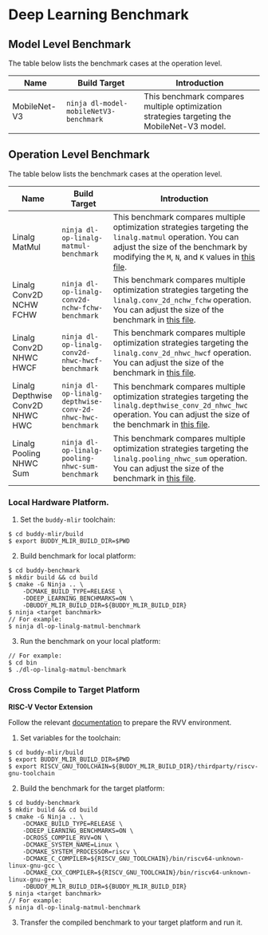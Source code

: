 # Deep Learning Benchmark

## Model Level Benchmark
The table below lists the benchmark cases at the operation level.

| Name  | Build Target | Introduction |
| -------------- | ------------- | ------------- |
| MobileNet-V3 | `ninja dl-model-mobileNetV3-benchmark` | This benchmark compares multiple optimization strategies targeting the MobileNet-V3 model. |

## Operation Level Benchmark

The table below lists the benchmark cases at the operation level.

| Name  | Build Target | Introduction |
| -------------- | ------------- | ------------- |
| Linalg MatMul  | `ninja dl-op-linalg-matmul-benchmark`  | This benchmark compares multiple optimization strategies targeting the `linalg.matmul` operation. You can adjust the size of the benchmark by modifying the `M`, `N`, and `K` values in [this file](./Ops/MatMulOp/GoogleBenchmarkMain.cpp). |
| Linalg Conv2D NCHW FCHW | `ninja dl-op-linalg-conv2d-nchw-fchw-benchmark`  | This benchmark compares multiple optimization strategies targeting the `linalg.conv_2d_nchw_fchw` operation. You can adjust the size of the benchmark in [this file](./Ops/Conv2DNchwFchwOp/GoogleBenchmarkMain.cpp). |
| Linalg Conv2D NHWC HWCF | `ninja dl-op-linalg-conv2d-nhwc-hwcf-benchmark`  | This benchmark compares multiple optimization strategies targeting the `linalg.conv_2d_nhwc_hwcf` operation. You can adjust the size of the benchmark in [this file](./Ops/Conv2DNhwcHwcfOp/GoogleBenchmarkMain.cpp). |
| Linalg Depthwise Conv2D NHWC HWC | `ninja dl-op-linalg-depthwise-conv-2d-nhwc-hwc-benchmark`  | This benchmark compares multiple optimization strategies targeting the `linalg.depthwise_conv_2d_nhwc_hwc` operation. You can adjust the size of the benchmark in [this file](./Ops/DepthwiseConv2DNhwcHwcOp/GoogleBenchmarkMain.cpp). |
| Linalg Pooling NHWC Sum | `ninja dl-op-linalg-pooling-nhwc-sum-benchmark`  | This benchmark compares multiple optimization strategies targeting the `linalg.pooling_nhwc_sum` operation. You can adjust the size of the benchmark in [this file](./Ops/PoolingNhwcSumOp/GoogleBenchmarkMain.cpp). |

### Local Hardware Platform.

1. Set the `buddy-mlir` toolchain:

```
$ cd buddy-mlir/build
$ export BUDDY_MLIR_BUILD_DIR=$PWD
```

2. Build benchmark for local platform:

```
$ cd buddy-benchmark
$ mkdir build && cd build
$ cmake -G Ninja .. \
    -DCMAKE_BUILD_TYPE=RELEASE \
    -DDEEP_LEARNING_BENCHMARKS=ON \
    -DBUDDY_MLIR_BUILD_DIR=${BUDDY_MLIR_BUILD_DIR}
$ ninja <target banchmark>
// For example: 
$ ninja dl-op-linalg-matmul-benchmark
```

3. Run the benchmark on your local platform:

```
// For example:
$ cd bin
$ ./dl-op-linalg-matmul-benchmark
```

### Cross Compile to Target Platform

**RISC-V Vector Extension**

Follow the relevant [documentation](https://github.com/buddy-compiler/buddy-mlir/blob/main/docs/RVVEnviroment.md) to prepare the RVV environment.

1. Set variables for the toolchain:

```
$ cd buddy-mlir/build
$ export BUDDY_MLIR_BUILD_DIR=$PWD
$ export RISCV_GNU_TOOLCHAIN=${BUDDY_MLIR_BUILD_DIR}/thirdparty/riscv-gnu-toolchain
```

2. Build the benchmark for the target platform:

```
$ cd buddy-benchmark
$ mkdir build && cd build
$ cmake -G Ninja .. \
    -DCMAKE_BUILD_TYPE=RELEASE \
    -DDEEP_LEARNING_BENCHMARKS=ON \
    -DCROSS_COMPILE_RVV=ON \
    -DCMAKE_SYSTEM_NAME=Linux \
    -DCMAKE_SYSTEM_PROCESSOR=riscv \
    -DCMAKE_C_COMPILER=${RISCV_GNU_TOOLCHAIN}/bin/riscv64-unknown-linux-gnu-gcc \
    -DCMAKE_CXX_COMPILER=${RISCV_GNU_TOOLCHAIN}/bin/riscv64-unknown-linux-gnu-g++ \
    -DBUDDY_MLIR_BUILD_DIR=${BUDDY_MLIR_BUILD_DIR}
$ ninja <target banchmark>
// For example: 
$ ninja dl-op-linalg-matmul-benchmark
```

3. Transfer the compiled benchmark to your target platform and run it.
